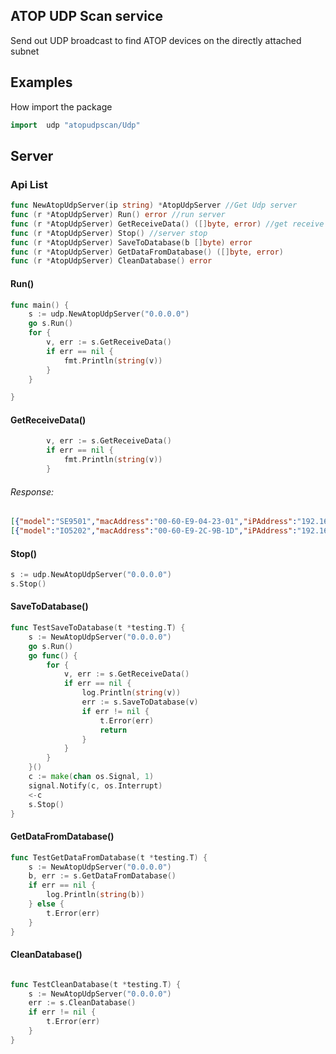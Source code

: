 ## ATOP UDP Scan service

Send out UDP broadcast to find ATOP devices on the directly attached subnet



## Examples

How import the package

```go
import 	udp "atopudpscan/Udp"
```

## Server

### Api List

```go
func NewAtopUdpServer(ip string) *AtopUdpServer //Get Udp server
func (r *AtopUdpServer) Run() error //run server
func (r *AtopUdpServer) GetReceiveData() ([]byte, error) //get receive data from array,every get ,it clear array
func (r *AtopUdpServer) Stop() //server stop
func (r *AtopUdpServer) SaveToDatabase(b []byte) error 
func (r *AtopUdpServer) GetDataFromDatabase() ([]byte, error) 
func (r *AtopUdpServer) CleanDatabase() error 
```

#### Run()

```go
func main() {
	s := udp.NewAtopUdpServer("0.0.0.0")
	go s.Run()
	for {
		v, err := s.GetReceiveData()
		if err == nil {
			fmt.Println(string(v))
		}
	}

}
```

#### GetReceiveData()

```GO
		v, err := s.GetReceiveData()
		if err == nil {
			fmt.Println(string(v))
		}
```

###### Response:

```json
[{"model":"SE9501","macAddress":"00-60-E9-04-23-01","iPAddress":"192.168.4.193","netmask":"255.255.0","gateway":"192.168.4.254","hostname":"MW826STH","kernel":"1.0","ap":"MW826STH V0.14 CFG-V0.03","isDHCP":false,"time":"2022-03-31 13:14:34"}]
[{"model":"IO5202","macAddress":"00-60-E9-2C-9B-1D","iPAddress":"192.168.4.71","netmask":"255.255.255","gateway":"192.168.4.254","hostname":"System","kernel":"1.22","ap":"IO5202 V1.25","isDHCP":false,"time":"2022-03-31 13:14:34"}]
```

####  Stop()

```go
s := udp.NewAtopUdpServer("0.0.0.0")
s.Stop()
```

#### SaveToDatabase()

```go
func TestSaveToDatabase(t *testing.T) {
	s := NewAtopUdpServer("0.0.0.0")
	go s.Run()
	go func() {
		for {
			v, err := s.GetReceiveData()
			if err == nil {
				log.Println(string(v))
				err := s.SaveToDatabase(v)
				if err != nil {
					t.Error(err)
					return
				}
			}
		}
	}()
	c := make(chan os.Signal, 1)
	signal.Notify(c, os.Interrupt)
	<-c
	s.Stop()
}
```

#### GetDataFromDatabase()

```go
func TestGetDataFromDatabase(t *testing.T) {
	s := NewAtopUdpServer("0.0.0.0")
	b, err := s.GetDataFromDatabase()
	if err == nil {
		log.Println(string(b))
	} else {
		t.Error(err)
	}
}
```

#### CleanDatabase()

```go

func TestCleanDatabase(t *testing.T) {
	s := NewAtopUdpServer("0.0.0.0")
	err := s.CleanDatabase()
	if err != nil {
		t.Error(err)
	}
}

```



